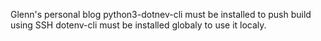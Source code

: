 Glenn's personal blog
python3-dotnev-cli must be installed to push build using SSH
dotenv-cli must be installed globaly to use it localy.
